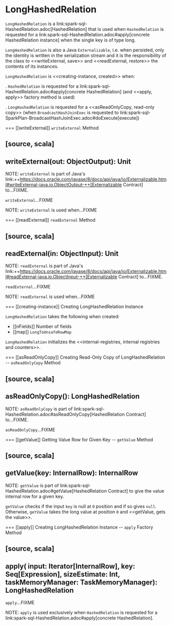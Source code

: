# LongHashedRelation

`LongHashedRelation` is a link:spark-sql-HashedRelation.adoc[HashedRelation] that is used when `HashedRelation` is requested for a link:spark-sql-HashedRelation.adoc#apply[concrete HashedRelation instance] when the single key is of type long.

`LongHashedRelation` is also a Java `Externalizable`, i.e. when persisted, only the identity is written in the serialization stream and it is the responsibility of the class to <<writeExternal, save>> and <<readExternal, restore>> the contents of its instances.

`LongHashedRelation` is <<creating-instance, created>> when:

. `HashedRelation` is requested for a link:spark-sql-HashedRelation.adoc#apply[concrete HashedRelation] (and <<apply, apply>> factory method is used)

. `LongHashedRelation` is requested for a <<asReadOnlyCopy, read-only copy>> (when `BroadcastHashJoinExec` is requested to link:spark-sql-SparkPlan-BroadcastHashJoinExec.adoc#doExecute[execute])

=== [[writeExternal]] `writeExternal` Method

[source, scala]
----
writeExternal(out: ObjectOutput): Unit
----

NOTE: `writeExternal` is part of Java's link:++https://docs.oracle.com/javase/8/docs/api/java/io/Externalizable.html#writeExternal-java.io.ObjectOutput-++[Externalizable Contract] to...FIXME.

`writeExternal`...FIXME

NOTE: `writeExternal` is used when...FIXME

=== [[readExternal]] `readExternal` Method

[source, scala]
----
readExternal(in: ObjectInput): Unit
----

NOTE: `readExternal` is part of Java's link:++https://docs.oracle.com/javase/8/docs/api/java/io/Externalizable.html#readExternal-java.io.ObjectInput-++[Externalizable Contract] to...FIXME.

`readExternal`...FIXME

NOTE: `readExternal` is used when...FIXME

=== [[creating-instance]] Creating LongHashedRelation Instance

`LongHashedRelation` takes the following when created:

* [[nFields]] Number of fields
* [[map]] `LongToUnsafeRowMap`

`LongHashedRelation` initializes the <<internal-registries, internal registries and counters>>.

=== [[asReadOnlyCopy]] Creating Read-Only Copy of LongHashedRelation -- `asReadOnlyCopy` Method

[source, scala]
----
asReadOnlyCopy(): LongHashedRelation
----

NOTE: `asReadOnlyCopy` is part of link:spark-sql-HashedRelation.adoc#asReadOnlyCopy[HashedRelation Contract] to...FIXME.

`asReadOnlyCopy`...FIXME

=== [[getValue]] Getting Value Row for Given Key -- `getValue` Method

[source, scala]
----
getValue(key: InternalRow): InternalRow
----

NOTE: `getValue` is part of link:spark-sql-HashedRelation.adoc#getValue[HashedRelation Contract] to give the value internal row for a given key.

`getValue` checks if the input `key` is null at `0` position and if so gives `null`. Otherwise, `getValue` takes the long value at position `0` and <<getValue, gets the value>>.

=== [[apply]] Creating LongHashedRelation Instance -- `apply` Factory Method

[source, scala]
----
apply(
  input: Iterator[InternalRow],
  key: Seq[Expression],
  sizeEstimate: Int,
  taskMemoryManager: TaskMemoryManager): LongHashedRelation
----

`apply`...FIXME

NOTE: `apply` is used exclusively when `HashedRelation` is requested for a link:spark-sql-HashedRelation.adoc#apply[concrete HashedRelation].
